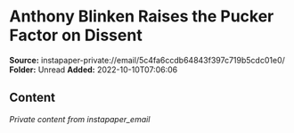 # Anthony Blinken Raises the Pucker Factor on Dissent

**Source:** instapaper-private://email/5c4fa6ccdb64843f397c719b5cdc01e0/
**Folder:** Unread
**Added:** 2022-10-10T07:06:06




## Content
*Private content from instapaper_email*
